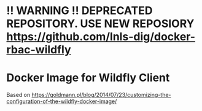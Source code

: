 # !! WARNING !! DEPRECATED REPOSITORY. USE NEW REPOSIORY https://github.com/lnls-dig/docker-rbac-wildfly

# Docker Image for Wildfly Client

Based on https://goldmann.pl/blog/2014/07/23/customizing-the-configuration-of-the-wildfly-docker-image/
